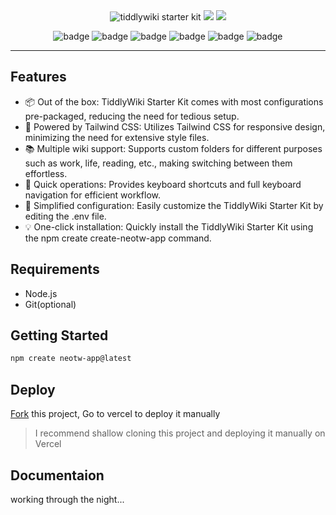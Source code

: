 <center>
    <img src="https://cdn.jsdelivr.net/gh/oeyoews/tiddlywiki-starter-kit@main/img/snapshot02.png" title="tiddlywiki starter kit" class="spotlight rounded-lg" />
    <img src="https://cdn.jsdelivr.net/gh/oeyoews/tiddlywiki-starter-kit@main/img/banner01.png"  class="spotlight rounded-lg" />
    <img src="https://cdn.jsdelivr.net/gh/oeyoews/tiddlywiki-starter-kit@main/img/banner02.png"  class="spotlight rounded-lg" />

<!-- <img src="https://img.shields.io/badge/Tiddlywiki5-neotw-green?style=for-the-badge&logo=tiddlywiki"> <img src="https://img.shields.io/badge/dynamic/json?url=https%3A%2F%2Fgithub.com%2Foeyoews%2Ftiddlywiki-starter-kit%2Fraw%2Fmain%2Fpackage.json&query=version&style=for-the-badge&logo=tiddlywiki&label=version"> -->

<img src="https://img.shields.io/badge/tiddlywiki-black?style=flat-square&logo=tiddlywiki&logoColor=white" alt="badge"> <img src="https://img.shields.io/badge/tailwindcss-black?style=flat-square&logo=tailwindcss&logoColor=white" alt="badge"> <img src="https://img.shields.io/badge/nodejs-black?style=flat-square&logo=node.js&logoColor=white" alt="badge"> <img src="https://img.shields.io/badge/docker-black?style=flat-square&logo=docker&logoColor=white" alt="badge"> <img src="https://img.shields.io/badge/typescript-black?style=flat-square&logo=typescript&logoColor=white" alt="badge"> <img src="https://img.shields.io/badge/codemirror6-black?style=flat-square&logo=codemirror&logoColor=white" alt="badge">

</center>

<hr>

## Features

- 📦 Out of the box: TiddlyWiki Starter Kit comes with most configurations pre-packaged, reducing the need for tedious setup.
- 🎨 Powered by Tailwind CSS: Utilizes Tailwind CSS for responsive design, minimizing the need for extensive style files.
- 📚️ Multiple wiki support: Supports custom folders for different purposes such as work, life, reading, etc., making switching between them effortless.
- 🚀 Quick operations: Provides keyboard shortcuts and full keyboard navigation for efficient workflow.
- 🔧 Simplified configuration: Easily customize the TiddlyWiki Starter Kit by editing the .env file.
- 💡 One-click installation: Quickly install the TiddlyWiki Starter Kit using the npm create create-neotw-app command.

## Requirements

- Node.js
- Git(optional)

## Getting Started

```bash
npm create neotw-app@latest
```

## Deploy

<!-- https://vercel.com/docs/deploy-button -->
<!-- <a target="_blank" href="https://vercel.com/new/clone?repository-url=https%3A%2F%2Fgithub.com%2Foeyoews%2Ftiddlywiki-starter-kit">
    <img src="https://vercel.com/button" alt="Deploy with Vercel" />
</a> -->

[Fork](https://github.com/oeyoews/tiddlywiki-starter-kit/fork) this project, Go to vercel to deploy it manually

> I recommend shallow cloning this project and deploying it manually on Vercel

## Documentaion

working through the night...
